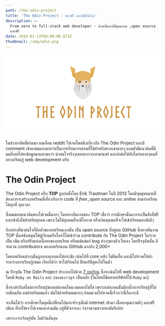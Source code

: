 ```yaml
---
path: /the-odin-project
title: 'The Odin Project​ : ของฟรี และดีมีในโลก'
description: >-
  From zero to full-stack web developer - ด้วยเนื้อหาที่มีคุณภาพ ,open source
  และฟรี
date: 2019-01-13T04:08:06.873Z
thumbnail: /img/odin.png
---
```

![The Odin project](/img/odin.png)

ในช่วงอาทิตที่ผ่านมา ผมเลื่อน reddit ไปเจอโพสนึงเกี่ยวกับ The Odin Project และมี comment เข้ามาชมมากมายว่าเป็นการเรียนการสอนที่ใช่สำหรับพวกเขามากๆ แถมยังมีแนวคิดที่ดี ผมก็เลยไปหาข้อมูลมาและพบว่า น่าสนใจจริงๆเลยอยากจะเอามาแชร์ และส่งต่อให้กับใครหลายๆคนที่อยากเรียนรู้ web development ครับ

# The Odin Project

The Odin Project หรือ **TOP** ถูกก่อตั้งโดย Erik Trautman ในปี 2013 โดยมีจุดมุ่งหมายที่ต้องการจะสร้างบทเรียนที่เกี่ยวกับการ code ที่ _free ,open source_ และ _online_ สามารถเรียนได้ทุกที่ ทุกเวลา 

ซึ่งผมชอบแนวคิดของโปเจคนี้มากๆ โดยทางทีมงานของ TOP เชื่อว่า การศึกษานั้นควรจะเป็นสิ่งที่ฟรี และเข้าถึงได้สำหรับทุกคน เพราะไม่ใช่ทุกคนที่จะมีโอกาส หรือเงินทุนพอที่จะไปเข้าเรียนมหาลัยดีๆ 

อีกอย่างที่น่าสนใจก็คือตัวของบทเรียนเองนั้น เป็น open source ที่อยู่บน GitHub ซึ่งทางทีมงาน TOP นั้นสนับสนุนให้ผู้เรียนหรือใครก็ได้เข้าร่วม contribute กับ The Odin Project ไม่ว่าจะเป็น เพิ่ม หรือปรับแต่งเนื้อหาของบทเรียน หรือแม้แต่แก้ bug ต่างๆของตัวเว็บเอง โดยปัจจุบันนั้น มีจำนวน contributors ของบทเรียนบน GitHub มากถึง 2,000+ 

โดยบทเรียนต่างๆนั้นถูกออกแบบมาได้กระชับ เน้นไปที่ core หลัก ไม่ยืดเยื้อ และมีโปรเจคให้ทำระหว่างการเรียนรู้เสมอ เรียกได้ว่า ทำไปเรียนไป ฝึกแก้ปัญหาไปในตัว

ณ ปัจจุบัน The Odin Project ประกอบไปด้วย [7 บทเรียน](https://www.theodinproject.com/courses?ref=homenav) ซึ่งจะเน้นไปที่ web development โดยมี `Ruby on Rails` และ `Javascript` เป็นหลัก (ในไทยก็มีหลายบริษัทที่ใช้ `Ruby` นะ)

ซึ่งจะเข้ากับสไตล์การเรียนรู้ของแต่ละคนไหม ผมบอกไม่ได้ เพราะแต่ละคนนั้นมีกลไกการเรียนรู้ที่ไม่เหมือนกัน แต่สำหรับผมแล้ว มันใช่สำหรับผมมากๆ ถ้าผมเจอโปรเจคนี้เร็วกว่านี้ก็คงจะดี

จะเห็นได้ว่า การศึกษาในยุคนี้เปลี่ยนไปมากจริงๆเมื่อมี internet เข้ามา เนื้อหาคุณภาพดีๆ และฟรีเพียบ ที่รอให้เราไปเจอและอ่านมัน อยู่ที่ตัวเราเอง ว่าเราขวนขวายหามันรึเปล่า

_เพราะการเรียนรู้นั้น ไม่มีวันสิ้นสุด_
